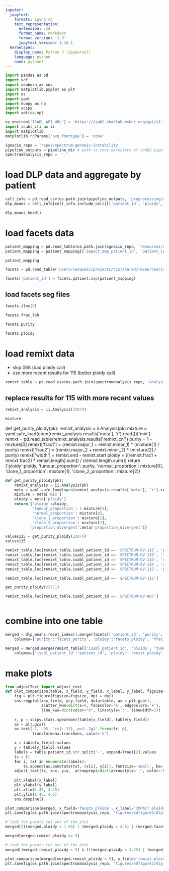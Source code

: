 ```yaml
---
jupyter:
  jupytext:
    formats: ipynb,md
    text_representation:
      extension: .md
      format_name: markdown
      format_version: '1.3'
      jupytext_version: 1.16.1
  kernelspec:
    display_name: Python 3 (ipykernel)
    language: python
    name: python3
---
```


```python
import pandas as pd
import vcf
import seaborn as sns
import matplotlib.pyplot as plt
import os
import yaml
import numpy as np
import scipy
import vetica.mpl

os.environ['ISABL_API_URL'] = 'https://isabl.shahlab.mskcc.org/api/v1'
import isabl_cli as ii
import matplotlib
matplotlib.rcParams['svg.fonttype'] = 'none'
```

```python
ignacio_repo = 'repos/spectrum-genomic-instability'
pipeline_outputs = pipeline_dir # path to root directory of scWGS pipeline outputs
spectrumanalysis_repo =  '.'
```

# load DLP data and aggregate by patient

```python
cell_info = pd.read_csv(os.path.join(pipeline_outputs, 'preprocessing/summary/filtered_cell_table.csv.gz'))
dlp_means = cell_info[cell_info.include_cell][['patient_id', 'ploidy', 'fraction_loh']].groupby('patient_id').aggregate('mean')
```

```python
dlp_means.head()
```

# load facets data

```python
patient_mapping = pd.read_table(os.path.join(ignacio_repo, 'resources/db/genomic_instability/SPECTRUM/sequencing_msk_impact_custom.tsv'))
patient_mapping = patient_mapping[['impact_dmp_patient_id', 'patient_id']].drop_duplicates().set_index('impact_dmp_patient_id').patient_id
```

```python
patient_mapping
```

```python
facets = pd.read_table('users/vazquezi/projects/ccs/shared/resources/impact/cohort-level/50K/facets/2022_02_09/msk_impact_facets_annotated.cohort.txt.gz')
```

```python
facets['patient_id'] = facets.patient.map(patient_mapping)
```

## load facets seg files

```python
facets.iloc[0]
```

```python
facets.frac_loh
```

```python
facets.purity
```

```python
facets.ploidy
```

# load remixt data
* skip 068 (bad ploidy call)
* use more recent results for 115 (better ploidy call)

```python
remixt_table = pd.read_csv(os.path.join(spectrumanalysis_repo, 'analysis/notebooks/bulk-dna/genome_instability.csv'))
```

## replace results for 115 with more recent values

```python
remixt_analysis = ii.Analysis(22074)
```

```python
mixture
```

<!-- #raw -->
def get_purity_ploidy(pk):
    remixt_analysis = ii.Analysis(pk)
    mixture = yaml.safe_load(open(remixt_analysis.results['meta'], 'r').read())['mix']
    remixt = pd.read_table(remixt_analysis.results['remixt_cn'])
    purity = 1 - mixture[0]
    remixt['frac1'] = (remixt.major_1 + remixt.minor_1) * (mixture[1] / purity)
    remixt['frac2'] = (remixt.major_2 + remixt.minor_2) * (mixture[2] / purity)
    remixt['width'] = remixt.end - remixt.start
    ploidy = ((remixt.frac1 + remixt.frac2) * remixt.length).sum() / (remixt.length.sum())
    return {'ploidy':ploidy, 
            'tumour_proportion': purity, 
            'normal_proportion': mixture[0], 
            'clone_1_proportion': mixture[1], 
            'clone_2_proportion': mixture[2]}

<!-- #endraw -->

```python
def get_purity_ploidy(pk):
    remixt_analysis = ii.Analysis(pk)
    meta = yaml.safe_load(open(remixt_analysis.results['meta'], 'r').read())
    mixture = meta['mix']
    ploidy = meta['ploidy']
    return {'ploidy':ploidy, 
            'tumour_proportion': 1-mixture[0], 
            'normal_proportion': mixture[0], 
            'clone_1_proportion': mixture[1], 
            'clone_2_proportion': mixture[2],
           'proportion_divergent':meta['proportion_divergent']}

```

```python
values115 = get_purity_ploidy(22074)
values115
```

```python
remixt_table.loc[remixt_table.isabl_patient_id == 'SPECTRUM-OV-115', 'ploidy'] = values115['ploidy']
remixt_table.loc[remixt_table.isabl_patient_id == 'SPECTRUM-OV-115', 'tumour_proportion'] = values115['tumour_proportion']
remixt_table.loc[remixt_table.isabl_patient_id == 'SPECTRUM-OV-115', 'normal_proportion'] = values115['normal_proportion']
remixt_table.loc[remixt_table.isabl_patient_id == 'SPECTRUM-OV-115', 'clone_1_proportion'] = values115['clone_1_proportion']
remixt_table.loc[remixt_table.isabl_patient_id == 'SPECTRUM-OV-115', 'proportion_divergent'] = values115['proportion_divergent']
```

```python
remixt_table.loc[remixt_table.isabl_patient_id == 'SPECTRUM-OV-115']
```

```python
get_purity_ploidy(23771)
```

```python
remixt_table.loc[remixt_table.isabl_patient_id == 'SPECTRUM-OV-067']
```

```python

```

# combine into one table

```python
merged = dlp_means.reset_index().merge(facets[['patient_id', 'purity', 'ploidy', 'frac_loh']].dropna().rename(
    columns={'purity':'facets_purity', 'ploidy':'facets_ploidy', 'frac_loh':'facets_fraction_loh'}))

merged = merged.merge(remixt_table[['isabl_patient_id', 'ploidy', 'tumour_proportion']].rename(
    columns={'isabl_patient_id':'patient_id', 'ploidy':'remixt_ploidy', 'tumour_proportion':'remixt_purity'}), on='patient_id')
```

# make plots

```python
from adjustText import adjust_text
def plot_comparison(table, x_field, y_field, x_label, y_label, figsize=(3.5,3.5), dpi = 150):
    fig = plt.figure(figsize=figsize, dpi = dpi)
    sns.regplot(x=x_field, y=y_field, data=table, ax = plt.gca(), 
                scatter_kws=dict(s=8, facecolor='k', edgecolors='k'), 
                line_kws=dict(color="k", linestyle=':', linewidth=1))
    
    r, p = scipy.stats.spearmanr(table[x_field], table[y_field])
    ax = plt.gca()
    ax.text(.1, .95, 'r={:.2f}, p={:.2g}'.format(r, p),
            transform=ax.transAxes, color='k')

    x = table[x_field].values
    y = table[y_field].values
    labels = table.patient_id.str.split('-', expand=True)[2].values
    ts = []
    for i, txt in enumerate(labels):
        ts.append(ax.annotate(txt, (x[i], y[i]), fontsize='small', ha='center', va='bottom'))
    adjust_text(ts, x=x, y=y,  arrowprops=dict(arrowstyle='-', color='k'), min_arrow_len=9.5) #force_text=(0.2, 0.3), force_static=(0.1, 0.2))
    
    plt.xlabel(x_label)
    plt.ylabel(y_label)
    plt.xlim(1.45, 4.25)
    plt.ylim(1.45, 4.6)
    sns.despine()
```

```python
plot_comparison(merged, x_field='facets_ploidy', x_label='IMPACT ploidy', y_field= 'ploidy', y_label='Mean ploidy (DLP+ scWGS)')
plt.savefig(os.path.join(spectrumanalysis_repo, 'figures/edfigure2/dlp_vs_impact_ploidy.svg'), metadata={'Date': None})
```

```python
# look for points cut out of the plot
merged[(((merged.ploidy < 1.45) | (merged.ploidy > 4.6) | (merged.facets_ploidy < 1.45) | (merged.facets_ploidy > 4.25)))]
```

```python
merged[merged.remixt_ploidy >= 5]
```

```python
# look for points cut out of the plot
merged[(merged.remixt_ploidy < 5) & (((merged.ploidy < 1.45) | (merged.ploidy > 4.6) | (merged.remixt_ploidy < 1.45) | (merged.remixt_ploidy > 4.25)))]
```

```python
plot_comparison(merged[merged.remixt_ploidy < 5], x_field='remixt_ploidy', x_label='Bulk WGS ploidy', y_field= 'ploidy', y_label='Mean ploidy (DLP+ scWGS)')
plt.savefig(os.path.join(spectrumanalysis_repo, 'figures/edfigure2/dlp_vs_bulkwgs_ploidy.svg'), metadata={'Date': None})

```

```python

```

```python

```

```python

```
